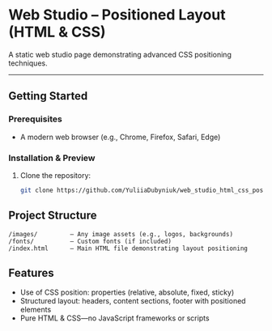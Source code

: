 # Web Studio – Positioned Layout (HTML & CSS)

A static web studio page demonstrating advanced CSS positioning techniques.

---

## Getting Started

### Prerequisites
- A modern web browser (e.g., Chrome, Firefox, Safari, Edge)

### Installation & Preview
1. Clone the repository:
   ```bash
   git clone https://github.com/YuliiaDubyniuk/web_studio_html_css_positioned.git

## Project Structure
```/css/            — Stylesheets defining positioning (relative, absolute, fixed, sticky)
/images/         — Any image assets (e.g., logos, backgrounds)
/fonts/          — Custom fonts (if included)
/index.html      — Main HTML file demonstrating layout positioning
```
## Features
- Use of CSS position: properties (relative, absolute, fixed, sticky)
- Structured layout: headers, content sections, footer with positioned elements
- Pure HTML & CSS—no JavaScript frameworks or scripts
